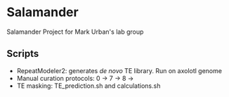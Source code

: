 # Salamander
Salamander Project for Mark Urban's lab group

## Scripts
 - RepeatModeler2: generates _de novo_ TE library. Run on axolotl genome
 - Manual curation protocols: 0 -> 7 -> 8 ->
 - TE masking: TE_prediction.sh and calculations.sh

